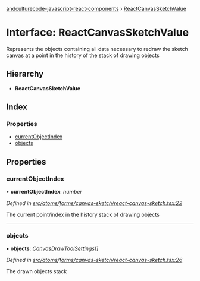 [andculturecode-javascript-react-components](../README.md) › [ReactCanvasSketchValue](reactcanvassketchvalue.md)

# Interface: ReactCanvasSketchValue

Represents the objects containing all data necessary to redraw the sketch canvas at a point in
the history of the stack of drawing objects

## Hierarchy

* **ReactCanvasSketchValue**

## Index

### Properties

* [currentObjectIndex](reactcanvassketchvalue.md#currentobjectindex)
* [objects](reactcanvassketchvalue.md#objects)

## Properties

###  currentObjectIndex

• **currentObjectIndex**: *number*

*Defined in [src/atoms/forms/canvas-sketch/react-canvas-sketch.tsx:22](https://github.com/phess101/AndcultureCode.JavaScript.React.Components/blob/5fd6ba2/src/atoms/forms/canvas-sketch/react-canvas-sketch.tsx#L22)*

The current point/index in the history stack of drawing objects

___

###  objects

• **objects**: *[CanvasDrawToolSettings](canvasdrawtoolsettings.md)[]*

*Defined in [src/atoms/forms/canvas-sketch/react-canvas-sketch.tsx:26](https://github.com/phess101/AndcultureCode.JavaScript.React.Components/blob/5fd6ba2/src/atoms/forms/canvas-sketch/react-canvas-sketch.tsx#L26)*

The drawn objects stack
